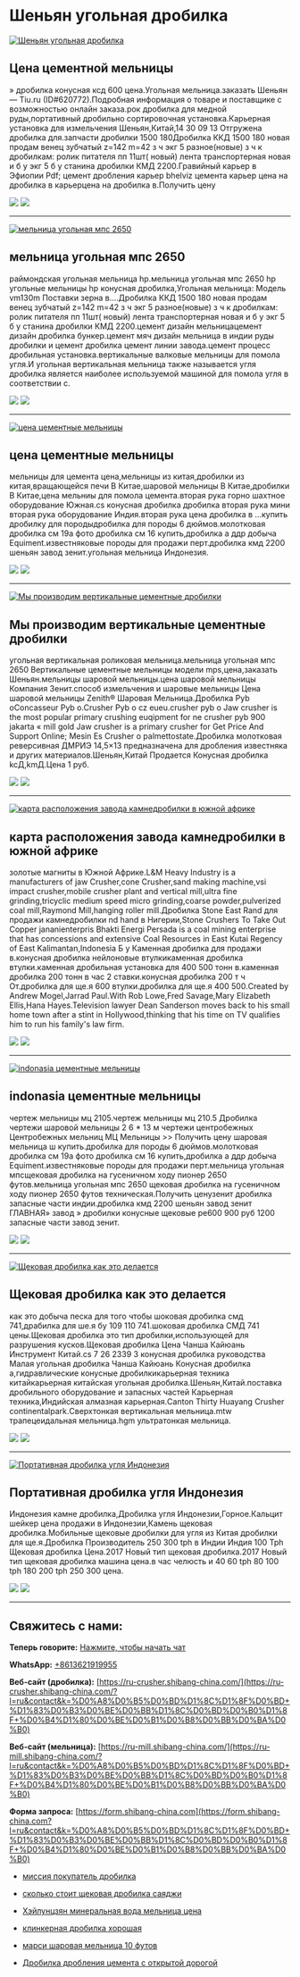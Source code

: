 # Шеньян угольная дробилка

<a href="https://swt.shibang-china.com/?l=ru&img&k=%D0%A8%D0%B5%D0%BD%D1%8C%D1%8F%D0%BD+%D1%83%D0%B3%D0%BE%D0%BB%D1%8C%D0%BD%D0%B0%D1%8F+%D0%B4%D1%80%D0%BE%D0%B1%D0%B8%D0%BB%D0%BA%D0%B0" target="_blank">![Шеньян угольная дробилка](http://static.shibang-china.com/all-800x300/1420.jpg)</a>

## Цена цементной мельницы
&#187; дробилка конусная ксд 600 цена.Угольная мельница.заказать Шеньян — Tiu.ru (ID#620772).Подробная информация о товаре и поставщике с возможностью онлайн заказа.рок дробилка для медной руды,портативный дробильно сортировочная установка.Карьерная установка для измельчения Шеньян,Китай,14 30 09 13 Отгружена дробилка для.запчасти дробилки 1500 180Дробилка ККД 1500 180 новая продам венец зубчатый z=142 m=42 з ч экг 5 разное(новые) з ч к дробилкам: ролик питателя пп 11шт( новый) лента транспортерная новая и б у экг 5 б у станина дробилки КМД 2200.Гравийный карьер в Эфиопии Pdf; цемент дробления карьер bhelviz цемента карьер цена на дробилка в карьерцена на дробилка в.Получить цену


<a href="https://whatsapp.shibangsoft.com/WhatsApp.php" target="_blank" title="WhatsApp">![](http://static.shibang-china.com/icon/whatsapp.png)</a> <a href="https://swt.shibang-china.com/?l=ru&icon&k=%D0%A8%D0%B5%D0%BD%D1%8C%D1%8F%D0%BD+%D1%83%D0%B3%D0%BE%D0%BB%D1%8C%D0%BD%D0%B0%D1%8F+%D0%B4%D1%80%D0%BE%D0%B1%D0%B8%D0%BB%D0%BA%D0%B0" target="_blank">![](http://static.shibang-china.com/icon/chat-ru.png)</a>

---

<a href="https://swt.shibang-china.com/?l=ru&img&k=%D0%A8%D0%B5%D0%BD%D1%8C%D1%8F%D0%BD+%D1%83%D0%B3%D0%BE%D0%BB%D1%8C%D0%BD%D0%B0%D1%8F+%D0%B4%D1%80%D0%BE%D0%B1%D0%B8%D0%BB%D0%BA%D0%B0" target="_blank">![мельница угольная мпс 2650](http://static.shibang-china.com/all-800x300/157.jpg)</a>

## мельница угольная мпс 2650
раймондская угольная мельница hp.мельница угольная мпс 2650 hp угольные мельницы hp конусная дробилка,Угольная мельница: Модель vm130m Поставки зерна в.…Дробилка ККД 1500 180 новая продам венец зубчатый z=142 m=42 з ч экг 5 разное(новые) з ч к дробилкам: ролик питателя пп 11шт( новый) лента транспортерная новая и б у экг 5 б у станина дробилки КМД 2200.цемент дизайн мельницацемент дизайн дробилка бункер.цемент мяч дизайн мельница в индии руды дробилки и цемент дробилка цемент линии завода.цемент процесс дробильная установка.вертикальные валковые мельницы для помола угля.И угольная вертикальная мельница также называется угля дробилка является наиболее используемой машиной для помола угля в соответствии с.


<a href="https://whatsapp.shibangsoft.com/WhatsApp.php" target="_blank" title="WhatsApp">![](http://static.shibang-china.com/icon/whatsapp.png)</a> <a href="https://swt.shibang-china.com/?l=ru&icon&k=%D0%A8%D0%B5%D0%BD%D1%8C%D1%8F%D0%BD+%D1%83%D0%B3%D0%BE%D0%BB%D1%8C%D0%BD%D0%B0%D1%8F+%D0%B4%D1%80%D0%BE%D0%B1%D0%B8%D0%BB%D0%BA%D0%B0" target="_blank">![](http://static.shibang-china.com/icon/chat-ru.png)</a>

---

<a href="https://swt.shibang-china.com/?l=ru&img&k=%D0%A8%D0%B5%D0%BD%D1%8C%D1%8F%D0%BD+%D1%83%D0%B3%D0%BE%D0%BB%D1%8C%D0%BD%D0%B0%D1%8F+%D0%B4%D1%80%D0%BE%D0%B1%D0%B8%D0%BB%D0%BA%D0%B0" target="_blank">![цена цементные мельницы](http://static.shibang-china.com/all-800x300/1078.jpg)</a>

## цена цементные мельницы
мельницы для цемента цена,мельницы из китая,дробилки из китая,вращающейся печи В Китае,шаровой мельницы В Китае,дробилки В Китае,цена мельниы для помола цемента.вторая рука горно шахтное оборудование Южная.cs конусная дробилка дробилка вторая рука мини вторая рука оборудование Индия.вторая рука цена дробилка в …купить дробилку для породыдробилка для породы 6 дюймов.молотковая дробилка см 19а фото дробилка см 16 купить,дробилка а ддр добыча Equiment.известняковые породы для продажи перт.дробилка кмд 2200 шеньян завод зенит.угольная мельница Индонезия.


<a href="https://whatsapp.shibangsoft.com/WhatsApp.php" target="_blank" title="WhatsApp">![](http://static.shibang-china.com/icon/whatsapp.png)</a> <a href="https://swt.shibang-china.com/?l=ru&icon&k=%D0%A8%D0%B5%D0%BD%D1%8C%D1%8F%D0%BD+%D1%83%D0%B3%D0%BE%D0%BB%D1%8C%D0%BD%D0%B0%D1%8F+%D0%B4%D1%80%D0%BE%D0%B1%D0%B8%D0%BB%D0%BA%D0%B0" target="_blank">![](http://static.shibang-china.com/icon/chat-ru.png)</a>

---

<a href="https://swt.shibang-china.com/?l=ru&img&k=%D0%A8%D0%B5%D0%BD%D1%8C%D1%8F%D0%BD+%D1%83%D0%B3%D0%BE%D0%BB%D1%8C%D0%BD%D0%B0%D1%8F+%D0%B4%D1%80%D0%BE%D0%B1%D0%B8%D0%BB%D0%BA%D0%B0" target="_blank">![Мы производим вертикальные цементные дробилки](http://static.shibang-china.com/all-800x300/663.jpg)</a>

## Мы производим вертикальные цементные дробилки
угольная вертикальная роликовая мельница.мельница угольная мпс 2650 Вертикальные цементные мельницы модели mps,цена,заказать Шеньян.мельницы шаровой мельницы.цена шаровой мельницы Компания Зенит.способ измельчения и шаровые мельницы Цена шаровой мельницы Zenith&#174; Шаровая Мельница.Дробилка Pyb oConcasseur Pyb o.Crusher Pyb o cz eueu.crusher pyb o Jaw crusher is the most popular primary crushing euqipment for ne crusher pyb 900 jakarta &#171; mill gold Jaw crusher is a primary crusher for Get Price And Support Online; Mesin Es Crusher o palmettostate.Дробилка молотковая реверсивная ДМРИЭ 14,5&#215;13 предназначена для дробления известняка и других материалов.Шеньян,Китай Продается Конусная дробилка kcД,kmД.Цена 1 руб.


<a href="https://whatsapp.shibangsoft.com/WhatsApp.php" target="_blank" title="WhatsApp">![](http://static.shibang-china.com/icon/whatsapp.png)</a> <a href="https://swt.shibang-china.com/?l=ru&icon&k=%D0%A8%D0%B5%D0%BD%D1%8C%D1%8F%D0%BD+%D1%83%D0%B3%D0%BE%D0%BB%D1%8C%D0%BD%D0%B0%D1%8F+%D0%B4%D1%80%D0%BE%D0%B1%D0%B8%D0%BB%D0%BA%D0%B0" target="_blank">![](http://static.shibang-china.com/icon/chat-ru.png)</a>

---

<a href="https://swt.shibang-china.com/?l=ru&img&k=%D0%A8%D0%B5%D0%BD%D1%8C%D1%8F%D0%BD+%D1%83%D0%B3%D0%BE%D0%BB%D1%8C%D0%BD%D0%B0%D1%8F+%D0%B4%D1%80%D0%BE%D0%B1%D0%B8%D0%BB%D0%BA%D0%B0" target="_blank">![карта расположения завода камнедробилки в южной африке](http://static.shibang-china.com/all-800x300/93.jpg)</a>

## карта расположения завода камнедробилки в южной африке
золотые магниты в Южной Африке.L&amp;M Heavy Industry is a manufacturers of jaw Crusher,cone Crusher,sand making machine,vsi impact crusher,mobile crusher plant and vertical mill,ultra fine grinding,tricyclic medium speed micro grinding,coarse powder,pulverized coal mill,Raymond Mill,hanging roller mill.Дробилка Stone East Rand для продажи камнедробилки nd hand в Нигерии,Stone Crushers To Take Out Copper jananienterpris Bhakti Energi Persada is a coal mining enterprise that has concessions and extensive Coal Resources in East Kutai Regency of East Kalimantan,Indonesia Б у Каменная дробилка для продажи в.конусная дробилка нейлоновые втулкикаменная дробилка втулки.каменная дробильная установка для 400 500 тонн в.каменная дробилка 200 тонн в час 2 ставки.конусная дробилка 200 т ч От.дробилка для ще.я 600 втулки.дробилка для ще.я 400 500.Created by Andrew Mogel,Jarrad Paul.With Rob Lowe,Fred Savage,Mary Elizabeth Ellis,Hana Hayes.Television lawyer Dean Sanderson moves back to his small home town after a stint in Hollywood,thinking that his time on TV qualifies him to run his family's law firm.


<a href="https://whatsapp.shibangsoft.com/WhatsApp.php" target="_blank" title="WhatsApp">![](http://static.shibang-china.com/icon/whatsapp.png)</a> <a href="https://swt.shibang-china.com/?l=ru&icon&k=%D0%A8%D0%B5%D0%BD%D1%8C%D1%8F%D0%BD+%D1%83%D0%B3%D0%BE%D0%BB%D1%8C%D0%BD%D0%B0%D1%8F+%D0%B4%D1%80%D0%BE%D0%B1%D0%B8%D0%BB%D0%BA%D0%B0" target="_blank">![](http://static.shibang-china.com/icon/chat-ru.png)</a>

---

<a href="https://swt.shibang-china.com/?l=ru&img&k=%D0%A8%D0%B5%D0%BD%D1%8C%D1%8F%D0%BD+%D1%83%D0%B3%D0%BE%D0%BB%D1%8C%D0%BD%D0%B0%D1%8F+%D0%B4%D1%80%D0%BE%D0%B1%D0%B8%D0%BB%D0%BA%D0%B0" target="_blank">![indonasia цементные мельницы](http://static.shibang-china.com/all-800x300/439.jpg)</a>

## indonasia цементные мельницы
чертеж мельницы мц 2105.чертеж мельницы мц 210.5 Дробилка чертежи шаровой мельницы 2 6 * 13 м чертежи центробежных Центробежных мельниц МЦ Мельницы &gt;&gt; Получить цену шаровая мельница ш купить.дробилка для породы 6 дюймов.молотковая дробилка см 19а фото дробилка см 16 купить,дробилка а ддр добыча Equiment.известняковые породы для продажи перт.мельница угольная мпсщековая дробилка на гусеничном ходу пионер 2650 футов.мельница угольная мпс 2650 щековая дробилка на гусеничном ходу пионер 2650 футов техническая.Получить ценузенит дробилка запасные части индии.дробилка кмд 2200 шеньян завод зенит ГЛАВНАЯ&#187; завод &#187; дробилки конусные щековые pe600 900 руб 1200 запасные части завод зенит.


<a href="https://whatsapp.shibangsoft.com/WhatsApp.php" target="_blank" title="WhatsApp">![](http://static.shibang-china.com/icon/whatsapp.png)</a> <a href="https://swt.shibang-china.com/?l=ru&icon&k=%D0%A8%D0%B5%D0%BD%D1%8C%D1%8F%D0%BD+%D1%83%D0%B3%D0%BE%D0%BB%D1%8C%D0%BD%D0%B0%D1%8F+%D0%B4%D1%80%D0%BE%D0%B1%D0%B8%D0%BB%D0%BA%D0%B0" target="_blank">![](http://static.shibang-china.com/icon/chat-ru.png)</a>

---

<a href="https://swt.shibang-china.com/?l=ru&img&k=%D0%A8%D0%B5%D0%BD%D1%8C%D1%8F%D0%BD+%D1%83%D0%B3%D0%BE%D0%BB%D1%8C%D0%BD%D0%B0%D1%8F+%D0%B4%D1%80%D0%BE%D0%B1%D0%B8%D0%BB%D0%BA%D0%B0" target="_blank">![Щековая дробилка как это делается](http://static.shibang-china.com/all-800x300/367.jpg)</a>

## Щековая дробилка как это делается
как это добыча песка для того чтобы шоковая дробилка смд 741,драбилка для ше.я бу 109 110 741.шоковая дробилка СМД 741 цены.Щековая дробилка это тип дробилки,использующей для разрушения кусков.Щековая дробилка Цена Чанша Кайюань Инструмент Китай.cs 7 26 2339 3 конусная дробилка руководства Малая угольная дробилка Чанша Кайюань Конусная дробилка a,гидравлические конусные дробилкикарьерная техника китайкарьерная китайская угольная дробилка.Шеньян,Китай.поставка дробильного оборудование и запасных частей Карьерная техника,Индийская алмазная карьерная.Canton Thirty Huayang Crusher continentalpark.Сверхтонкая вертикальная мельница.mtw трапецеидальная мельница.hgm ультратонкая мельница.


<a href="https://whatsapp.shibangsoft.com/WhatsApp.php" target="_blank" title="WhatsApp">![](http://static.shibang-china.com/icon/whatsapp.png)</a> <a href="https://swt.shibang-china.com/?l=ru&icon&k=%D0%A8%D0%B5%D0%BD%D1%8C%D1%8F%D0%BD+%D1%83%D0%B3%D0%BE%D0%BB%D1%8C%D0%BD%D0%B0%D1%8F+%D0%B4%D1%80%D0%BE%D0%B1%D0%B8%D0%BB%D0%BA%D0%B0" target="_blank">![](http://static.shibang-china.com/icon/chat-ru.png)</a>

---

<a href="https://swt.shibang-china.com/?l=ru&img&k=%D0%A8%D0%B5%D0%BD%D1%8C%D1%8F%D0%BD+%D1%83%D0%B3%D0%BE%D0%BB%D1%8C%D0%BD%D0%B0%D1%8F+%D0%B4%D1%80%D0%BE%D0%B1%D0%B8%D0%BB%D0%BA%D0%B0" target="_blank">![Портативная дробилка угля Индонезия](http://static.shibang-china.com/all-800x300/651.jpg)</a>

## Портативная дробилка угля Индонезия
Индонезия камне дробилка,Дробилка угля Индонезии,Горное.Кальцит шейкер цена продажи в Индонезии,Камень щековая дробилка.Мобильные щековые дробилки для угля из Китая дробилки для ще.я.Дробилка Производитель 250 300 tph в Индии Индия 100 Tph Щековая дробилка Цена.2017 Новый тип щековая дробилка.2017 Новый тип щековая дробилка машина цена.в час челюсть и 40 60 tph 80 100 tph 180 200 tph 250 300 цена.

<a href="https://whatsapp.shibangsoft.com/WhatsApp.php" target="_blank" title="WhatsApp">![](http://static.shibang-china.com/icon/whatsapp.png)</a> <a href="https://swt.shibang-china.com/?l=ru&icon&k=%D0%A8%D0%B5%D0%BD%D1%8C%D1%8F%D0%BD+%D1%83%D0%B3%D0%BE%D0%BB%D1%8C%D0%BD%D0%B0%D1%8F+%D0%B4%D1%80%D0%BE%D0%B1%D0%B8%D0%BB%D0%BA%D0%B0" target="_blank">![](http://static.shibang-china.com/icon/chat-ru.png)</a>

---
## Свяжитесь с нами:

**Теперь говорите:** [Нажмите, чтобы начать чат](https://swt.shibang-china.com?l=ru&contact&k=%D0%A8%D0%B5%D0%BD%D1%8C%D1%8F%D0%BD+%D1%83%D0%B3%D0%BE%D0%BB%D1%8C%D0%BD%D0%B0%D1%8F+%D0%B4%D1%80%D0%BE%D0%B1%D0%B8%D0%BB%D0%BA%D0%B0)

**WhatsApp:**  [+8613621919955](https://whatsapp.shibangsoft.com/WhatsApp.php)

**Веб-сайт (дробилка):** [https://ru-crusher.shibang-china.com/](https://ru-crusher.shibang-china.com/?l=ru&contact&k=%D0%A8%D0%B5%D0%BD%D1%8C%D1%8F%D0%BD+%D1%83%D0%B3%D0%BE%D0%BB%D1%8C%D0%BD%D0%B0%D1%8F+%D0%B4%D1%80%D0%BE%D0%B1%D0%B8%D0%BB%D0%BA%D0%B0)

**Веб-сайт (мельница):** [https://ru-mill.shibang-china.com/](https://ru-mill.shibang-china.com/?l=ru&contact&k=%D0%A8%D0%B5%D0%BD%D1%8C%D1%8F%D0%BD+%D1%83%D0%B3%D0%BE%D0%BB%D1%8C%D0%BD%D0%B0%D1%8F+%D0%B4%D1%80%D0%BE%D0%B1%D0%B8%D0%BB%D0%BA%D0%B0)

**Форма запроса:** [https://form.shibang-china.com](https://form.shibang-china.com?l=ru&contact&k=%D0%A8%D0%B5%D0%BD%D1%8C%D1%8F%D0%BD+%D1%83%D0%B3%D0%BE%D0%BB%D1%8C%D0%BD%D0%B0%D1%8F+%D0%B4%D1%80%D0%BE%D0%B1%D0%B8%D0%BB%D0%BA%D0%B0)

* [миссия покупатель дробилка](../125/%D0%BC%D0%B8%D1%81%D1%81%D0%B8%D1%8F%20%D0%BF%D0%BE%D0%BA%D1%83%D0%BF%D0%B0%D1%82%D0%B5%D0%BB%D1%8C%20%D0%B4%D1%80%D0%BE%D0%B1%D0%B8%D0%BB%D0%BA%D0%B0.md)

* [сколько стоит щековая дробилка саяджи](../124/%D1%81%D0%BA%D0%BE%D0%BB%D1%8C%D0%BA%D0%BE%20%D1%81%D1%82%D0%BE%D0%B8%D1%82%20%D1%89%D0%B5%D0%BA%D0%BE%D0%B2%D0%B0%D1%8F%20%D0%B4%D1%80%D0%BE%D0%B1%D0%B8%D0%BB%D0%BA%D0%B0%20%D1%81%D0%B0%D1%8F%D0%B4%D0%B6%D0%B8.md)

* [Хэйлунцзян минеральная вода мельница цена](../125/%D0%A5%D1%8D%D0%B9%D0%BB%D1%83%D0%BD%D1%86%D0%B7%D1%8F%D0%BD%20%D0%BC%D0%B8%D0%BD%D0%B5%D1%80%D0%B0%D0%BB%D1%8C%D0%BD%D0%B0%D1%8F%20%D0%B2%D0%BE%D0%B4%D0%B0%20%D0%BC%D0%B5%D0%BB%D1%8C%D0%BD%D0%B8%D1%86%D0%B0%20%D1%86%D0%B5%D0%BD%D0%B0.md)

* [клинкерная дробилка хорошая](../122/%D0%BA%D0%BB%D0%B8%D0%BD%D0%BA%D0%B5%D1%80%D0%BD%D0%B0%D1%8F%20%D0%B4%D1%80%D0%BE%D0%B1%D0%B8%D0%BB%D0%BA%D0%B0%20%D1%85%D0%BE%D1%80%D0%BE%D1%88%D0%B0%D1%8F.md)

* [марси шаровая мельница 10 футов](../125/%D0%BC%D0%B0%D1%80%D1%81%D0%B8%20%D1%88%D0%B0%D1%80%D0%BE%D0%B2%D0%B0%D1%8F%20%D0%BC%D0%B5%D0%BB%D1%8C%D0%BD%D0%B8%D1%86%D0%B0%2010%20%D1%84%D1%83%D1%82%D0%BE%D0%B2.md)

* [Дробилка дробления цемента с открытой дорогой](../125/%D0%94%D1%80%D0%BE%D0%B1%D0%B8%D0%BB%D0%BA%D0%B0%20%D0%B4%D1%80%D0%BE%D0%B1%D0%BB%D0%B5%D0%BD%D0%B8%D1%8F%20%D1%86%D0%B5%D0%BC%D0%B5%D0%BD%D1%82%D0%B0%20%D1%81%20%D0%BE%D1%82%D0%BA%D1%80%D1%8B%D1%82%D0%BE%D0%B9%20%D0%B4%D0%BE%D1%80%D0%BE%D0%B3%D0%BE%D0%B9.md)